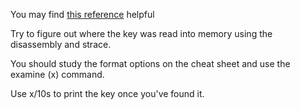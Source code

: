 You may find [this reference](http://darkdust.net/files/GDB%20Cheat%20Sheet.pdf) helpful

Try to figure out where the key was read into memory using the disassembly and strace.

You should study the format options on the cheat sheet and use the examine (x) command.

Use x/10s to print the key once you've found it.
